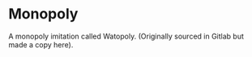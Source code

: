 # Monopoly
 A monopoly imitation called Watopoly. (Originally sourced in Gitlab but made a copy here).
